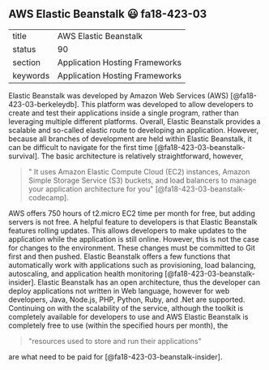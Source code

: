  ## AWS Elastic Beanstalk :smiley: fa18-423-03


|          |                                |
| -------- | ------------------------------ |
| title    | AWS Elastic Beanstalk          | 
| status   | 90                             |
| section  | Application Hosting Frameworks |
| keywords | Application Hosting Frameworks |



Elastic Beanstalk was developed by Amazon Web Services (AWS)
[@fa18-423-03-berkeleydb]. This platform was developed to allow
developers to create and test their applications inside a single program, rather
than leveraging multiple different platforms. Overall, Elastic Beanstalk
provides a scalable and so-called elastic route to developing an application.
However, because all branches of development are held within Elastic Beanstalk,
it can be difficult to navigate for the first time
[@fa18-423-03-beanstalk-survival]. The basic architecture is relatively
straightforward, however,

> " It uses Amazon Elastic Compute Cloud (EC2) instances, Amazon Simple Storage
> Service (S3) buckets, and load balancers to manage your application
> architecture for you" [@fa18-423-03-beanstalk-codecamp].

AWS offers 750 hours of t2.micro EC2 time per month for free, but adding servers
is not free. A helpful feature to developers is that Elastic Beanstalk features
rolling updates. This allows developers to make updates to the application while
the application is still online. However, this is not the case for changes to
the environment. These changes must be committed to Git first and then pushed.
Elastic Beanstalk offers a few functions that automatically work with
applications such as provisioning, load balancing, autoscaling, and application
health monitoring [@fa18-423-03-beanstalk-insider]. Elastic Beanstalk has an open
architecture, thus the developer can deploy applications not written in Web
language, however for web developers, Java, Node.js, PHP, Python, Ruby, and .Net
are supported. Continuing on with the scalability of the service, although the
toolkit is completely available for developers to use and AWS Elastic Beanstalk
is completely free to use (within the specified hours per month), the

> "resources used to store and run their applications"

are what need to be paid for [@fa18-423-03-beanstalk-insider].

